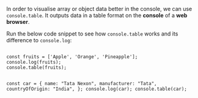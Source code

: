 In order to visualise array or object data better in the console, we can use `console.table`. It outputs data in a table format on the **console** of a **web browser**.

Run the below code snippet to see how `console.table` works and its difference to `console.log`:

<codeblock language="javascript" type="lesson">
<code>
const fruits = ['Apple', 'Orange', 'Pineapple'];
console.log(fruits);
console.table(fruits);

const car = {
    name: "Tata Nexon",
    manufacturer: "Tata",
	countryOfOrigin: "India",
};
console.log(car);
console.table(car);
</code>
</codeblock>

